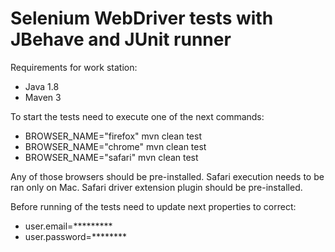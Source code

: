 # Selenium WebDriver tests with JBehave and JUnit runner
Requirements for work station:
 - Java 1.8
 - Maven 3

To start the tests need to execute one  of the next commands:
 - BROWSER_NAME="firefox" mvn clean test
 - BROWSER_NAME="chrome" mvn clean test
 - BROWSER_NAME="safari" mvn clean test
    
Any of those browsers should be pre-installed.
Safari execution needs to be ran only on Mac. Safari driver extension plugin should be pre-installed.

Before running of the tests need to update next properties to correct:
 - user.email=*********
 - user.password=********